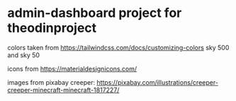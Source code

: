 # admin-dashboard project for theodinproject

colors taken from https://tailwindcss.com/docs/customizing-colors
sky 500 and sky 50

icons from https://materialdesignicons.com/

images from pixabay
creeper: https://pixabay.com/illustrations/creeper-creeper-minecraft-minecraft-1817227/